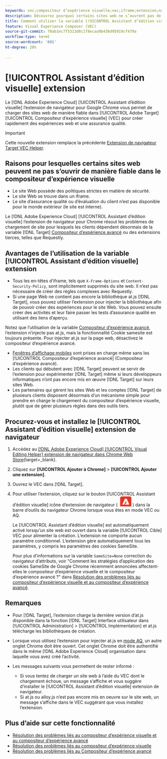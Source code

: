 ```yaml
---
keywords: vec;compositeur d’expérience visuelle;vec;iframe;extension;navigateur
description: Découvrez pourquoi certains sites web ne s’ouvrent pas de manière fiable dans le [!UICONTROL Compositeur d’expérience visuelle] (VEC). Le [!UICONTROL Assistant d’édition visuelle] l’extension de navigateur vous permet de charger des sites web de manière fiable dans VEC.
title: Comment utiliser la variable [!UICONTROL Assistant d’édition visuelle] Extension ?
feature: Visual Experience Composer (VEC)
source-git-commit: 70ab1ec7f5313d8c1f8ecaa9b436d95919cf479a
workflow-type: tm+mt
source-wordcount: '601'
ht-degree: 28%

---
```


# [!UICONTROL Assistant d’édition visuelle] extension

Le [!DNL Adobe Experience Cloud] [!UICONTROL Assistant d’édition visuelle] l’extension de navigateur pour Google Chrome vous permet de charger des sites web de manière fiable dans [!UICONTROL Adobe Target] [!UICONTROL Compositeur d’expérience visuelle] (VEC) pour créer rapidement des expériences web et une assurance qualité.

>[!IMPORTANT]
>
>Cette nouvelle extension remplace la précédente [Extension de navigateur Target VEC Helper](/help/main/c-experiences/c-visual-experience-composer/r-troubleshoot-composer/vec-helper-browser-extension.md).

## Raisons pour lesquelles certains sites web peuvent ne pas s’ouvrir de manière fiable dans le compositeur d’expérience visuelle

* Le site Web possède des politiques strictes en matière de sécurité.
* Le site Web se trouve dans un iframe.
* Le site d’assurance qualité ou d’évaluation du client n’est pas disponible pour le monde extérieur (le site est interne).

Le [!DNL Adobe Experience Cloud] [!UICONTROL Assistant d’édition visuelle] l’extension de navigateur pour Chrome résout les problèmes de chargement de site pour lesquels les clients dépendent désormais de la variable [!DNL Target] [Compositeur d’expérience avancé](/help/main/administrating-target/visual-experience-composer-set-up.md#eec) ou des extensions tierces, telles que Requestly.

## Avantages de l’utilisation de la variable [!UICONTROL Assistant d’édition visuelle] extension

* Tous les en-têtes d’iframe, tels que `X-Frame-Options` et `Content-Security-Policy`, sont implicitement supprimés du site web. Il n’est pas nécessaire de créer des règles complexes avec Requestly.
* Si une page Web ne contient pas encore la bibliothèque at.js [!DNL Target], vous pouvez utiliser l’extension pour injecter la bibliothèque afin de pouvoir créer des expériences pour le site Web. Vous pouvez ensuite créer des activités et leur faire passer les tests d’assurance qualité en utilisant des liens d’aperçu.

Notez que l’utilisation de la variable [Compositeur d’expérience avancé](/help/main/administrating-target/visual-experience-composer-set-up.md#eec), l’extension n’injecte pas at.js, mais la fonctionnalité Cookie samesite est toujours présente. Pour injecter at.js sur la page web, désactivez le compositeur d’expérience avancé.

* [Fenêtres d’affichage mobiles](/help/main/c-experiences/c-visual-experience-composer/mobile-viewports.md) sont prises en charge même sans les [!UICONTROL Compositeur d’expérience avancé] (Compositeur d’expérience avancé).
* Les clients qui débutent avec [!DNL Target] peuvent se servir de l’extension pour expérimenter [!DNL Target] même si leurs développeurs informatiques n’ont pas encore mis en œuvre [!DNL Target] sur leurs sites Web.
* Les partenaires qui gèrent les sites Web et les comptes [!DNL Target] de plusieurs clients disposent désormais d’un mécanisme simple pour prendre en charge le chargement du compositeur d’expérience visuelle, plutôt que de gérer plusieurs règles dans des outils tiers.

## Procurez-vous et installez le [!UICONTROL Assistant d’édition visuelle] extension de navigateur

1. Accédez au [[!DNL Adobe Experience Cloud] [!UICONTROL Visual Editing Helper] extension de navigateur dans Chrome Web Store](https://chrome.google.com/webstore/detail/adobe-experience-cloud-vi/kgmjjkfjacffaebgpkpcllakjifppnca){target=_blank}.
1. Cliquez sur **[!UICONTROL Ajouter à Chrome]** > **[!UICONTROL Ajouter une extension]**.
1. Ouvrez le VEC dans [!DNL Target].
1. Pour utiliser l’extension, cliquez sur le bouton [!UICONTROL Assistant d’édition visuelle] icône d’extension de navigateur ( ![Icône de l’extension d’édition visuelle](/help/main/c-experiences/c-visual-experience-composer/r-troubleshoot-composer/assets/visual-editing-helper.png) ) dans la barre d’outils du navigateur Chrome lorsque vous êtes en mode VEC ou AQ.

   Le [!UICONTROL Assistant d’édition visuelle] est automatiquement activé lorsqu’un site web est ouvert dans la variable [!UICONTROL Cible] VEC pour alimenter la création. L’extension ne comporte aucun paramètre conditionnel. L’extension gère automatiquement tous les paramètres, y compris les paramètres des cookies SameSite.

   Pour plus d’informations sur la variable `SameSite=None` correction du navigateur d’attributs, voir &quot;Comment les stratégies d’application des cookies SameSite de Google Chrome récemment annoncées affectent-elles le compositeur d’expérience visuelle et le compositeur d’expérience avancé ?&quot; dans [Résolution des problèmes liés au compositeur d’expérience visuelle et au compositeur d’expérience avancé](/help/main/c-experiences/c-visual-experience-composer/r-troubleshoot-composer/issues-related-to-the-visual-experience-composer-vec-and-enhanced-experience-composer-eec.md).

## Remarques

* Pour [!DNL Target], l’extension charge la dernière version d’at.js disponible dans la fonction [!DNL Target] Interface utilisateur dans [!UICONTROL Administration] > [!UICONTROL Implémentation] et at.js télécharge les bibliothèques de création.
* Lorsque vous utilisez l’extension pour injecter at.js en [mode AQ](/help/main/c-activities/c-activity-qa/activity-qa.md), un autre onglet Chrome doit être ouvert. Cet onglet Chrome doit être authentifié dans le même [!DNL Adobe Experience Cloud] organisation dans laquelle vous avez créé l’activité.
* Les messages suivants vous permettent de rester informé :

   * Si vous tentez de charger un site web à l’aide du VEC dont le chargement échoue, un message s’affiche et vous suggère d’installer le [!UICONTROL Assistant d’édition visuelle] extension de navigateur.
   * Si at.js ou alloy.js n’est pas encore mis en oeuvre sur le site web, un message s’affiche dans le VEC suggérant que vous installez l’extension.

## Plus d’aide sur cette fonctionnalité

* [Résolution des problèmes liés au compositeur d’expérience visuelle et au compositeur d’expérience avancé](/help/main/c-experiences/c-visual-experience-composer/r-troubleshoot-composer/issues-related-to-the-visual-experience-composer-vec-and-enhanced-experience-composer-eec.md)
* [Résolution des problèmes liés au compositeur d’expérience visuelle](/help/main/c-experiences/c-visual-experience-composer/r-troubleshoot-composer/troubleshooting-issues-related-to-the-visual-experience-composer-vec.md)
* [Résolution des problèmes liés au Compositeur d’expérience avancé](/help/main/c-experiences/c-visual-experience-composer/r-troubleshoot-composer/troubleshooting-issues-related-to-the-enhanced-experience-composer-eec.md)



